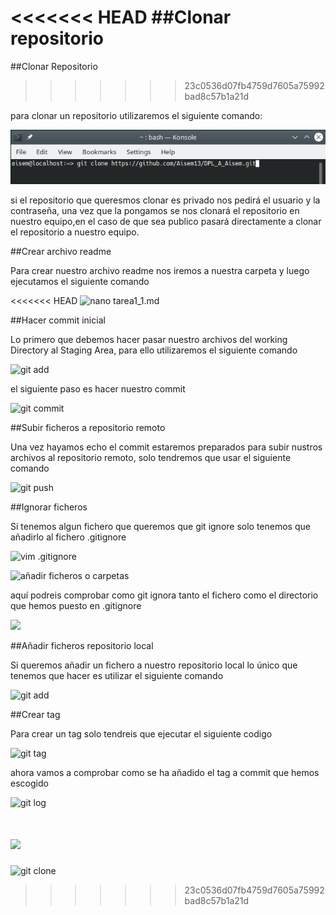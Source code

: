 <<<<<<< HEAD
##Clonar repositorio
=======
##Clonar Repositorio
>>>>>>> 23c0536d07fb4759d7605a75992bad8c57b1a21d

para clonar un repositorio utilizaremos el siguiente comando:

![git clone](Images/Screenshot_1.png)

si el repositorio que queresmos clonar es privado nos pedirá el usuario y la contraseña, una vez que la pongamos  se nos clonará el repositorio en nuestro equipo,en el caso de que sea publico pasará directamente a clonar el repositorio a nuestro equipo.

##Crear archivo readme

Para crear nuestro archivo readme nos iremos a nuestra carpeta y luego ejecutamos el siguiente comando

<<<<<<< HEAD
![nano tarea1_1.md](Images/Screenshot_2.png)

##Hacer commit inicial

Lo primero que debemos hacer pasar nuestro archivos del working Directory al Staging Area, para ello utilizaremos el siguiente comando

![git add](Images/Screenshot_3.png)

el siguiente paso es hacer nuestro commit

![git commit](Images/Screenshot_4.png)

##Subir ficheros a repositorio remoto

Una vez hayamos echo el commit estaremos preparados para subir nustros archivos al repositorio remoto, solo tendremos que usar el siguiente comando

![git push](Images/Screenshot_5.png)

##Ignorar ficheros

Si tenemos algun fichero que queremos que git ignore solo tenemos que añadirlo al fichero .gitignore

![vim .gitignore](Images/Screenshot_6.png)

![añadir ficheros o carpetas](Images/Screenshot_7.png)

aquí podreis comprobar como git ignora tanto el fichero como el directorio que hemos puesto en .gitignore

![](Images/Screenshot_8.png)

##Añadir ficheros repositorio local

Si queremos añadir un fichero a nuestro repositorio local lo único que tenemos que hacer es utilizar el siguiente comando

![git add](Images/Screenshot_9.png)

##Crear tag

Para crear un tag solo tendreis que ejecutar el siguiente codigo

![git tag](Images/Screenshot_10.png)

ahora vamos a comprobar como se ha añadido el tag a commit  que hemos escogido

![git log](Images/Screenshot_11.png)

![](Images/Screenshot_12.png)
=======
![git clone](Images/Screenshot_2.png)
>>>>>>> 23c0536d07fb4759d7605a75992bad8c57b1a21d
